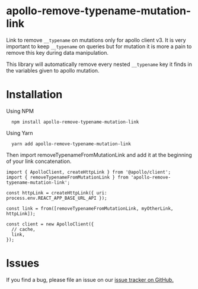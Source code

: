 # apollo-remove-typename-mutation-link

Link to remove `__typename` on mutations only for apollo client v3. It is very important to keep `__typename` on queries
but for mutation it is more a pain to remove this key during data manipulation.


This library will automatically
remove every nested `__typename` key it finds in the variables given to apollo mutation.

# Installation

Using NPM

```
  npm install apollo-remove-typename-mutation-link
```

Using Yarn

```
  yarn add apollo-remove-typename-mutation-link
```

Then import removeTypenameFromMutationLink and add it at the beginning of your link concatenation.

```
import { ApolloClient, createHttpLink } from '@apollo/client';
import { removeTypenameFromMutationLink } from 'apollo-remove-typename-mutation-link';

const httpLink = createHttpLink({ uri: process.env.REACT_APP_BASE_URL_API });

const link = from([removeTypenameFromMutationLink, myOtherLink, httpLink]);

const client = new ApolloClient({
  // cache,
  link,
});

```

# Issues

If you find a bug, please file an issue on our [issue tracker on GitHub.](https://github.com/harold-waste/apollo-remove-typename-mutation-link/issues)

